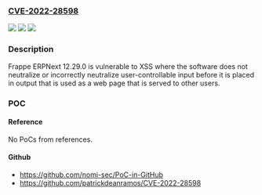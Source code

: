 ### [CVE-2022-28598](https://cve.mitre.org/cgi-bin/cvename.cgi?name=CVE-2022-28598)
![](https://img.shields.io/static/v1?label=Product&message=n%2Fa&color=blue)
![](https://img.shields.io/static/v1?label=Version&message=n%2Fa&color=blue)
![](https://img.shields.io/static/v1?label=Vulnerability&message=n%2Fa&color=brighgreen)

### Description

Frappe ERPNext 12.29.0 is vulnerable to XSS where the software does not neutralize or incorrectly neutralize user-controllable input before it is placed in output that is used as a web page that is served to other users.

### POC

#### Reference
No PoCs from references.

#### Github
- https://github.com/nomi-sec/PoC-in-GitHub
- https://github.com/patrickdeanramos/CVE-2022-28598

